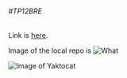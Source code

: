###### #TP12BRE

Link is [here](http://markdownpad.com/news/2013/introducing-markdownpad-2/).

Image of the local repo is 
![What](ffile:///E:/20160406_163621.jpg)

![Image of Yaktocat](https://octodex.github.com/images/yaktocat.png)
